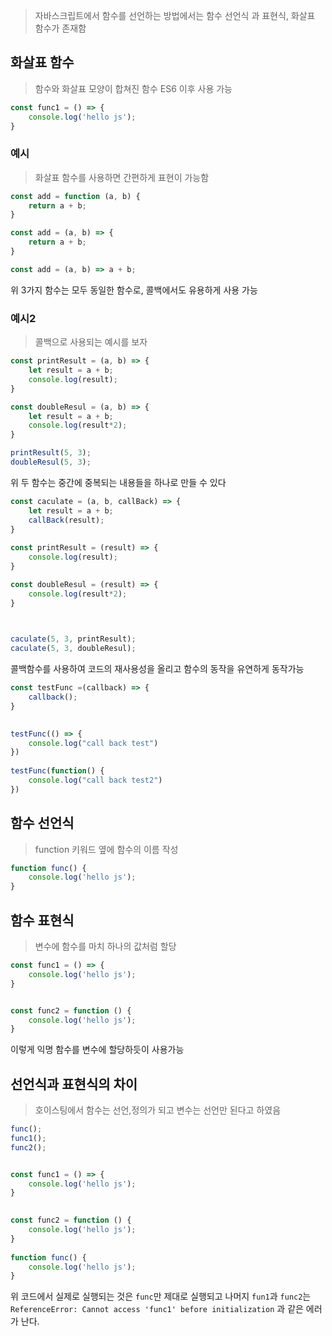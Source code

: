 > 자바스크립트에서 함수를 선언하는 방법에서는 함수 선언식 과 표현식, 화살표 함수가 존재함

## 화살표 함수
> 함수와 화살표 모양이 합쳐진 함수 ES6 이후 사용 가능

```js
const func1 = () => {
    console.log('hello js');
}
```

### 예시
> 화살표 함수를 사용하면 간편하게 표현이 가능함

```js
const add = function (a, b) {
    return a + b;
}

const add = (a, b) => {
    return a + b;
}

const add = (a, b) => a + b;
```

위 3가지 함수는 모두 동일한 함수로, 콜백에서도 유용하게 사용 가능

### 예시2
> 콜백으로 사용되는 예시를 보자

```js
const printResult = (a, b) => {
    let result = a + b;
    console.log(result);
}

const doubleResul = (a, b) => {
    let result = a + b;
    console.log(result*2);
}

printResult(5, 3);
doubleResul(5, 3);
```
위 두 함수는 중간에 중복되는 내용들을 하나로 만들 수 있다
```js
const caculate = (a, b, callBack) => {
    let result = a + b;
    callBack(result);
}
  
const printResult = (result) => {
    console.log(result);
}

const doubleResul = (result) => {
    console.log(result*2);
}

 

caculate(5, 3, printResult);
caculate(5, 3, doubleResul);
```
콜백함수를 사용하여 코드의 재사용성을 올리고 함수의 동작을 유연하게 동작가능

```js
const testFunc =(callback) => {
    callback();
}
 

testFunc(() => {
    console.log("call back test")
})
  
testFunc(function() {
    console.log("call back test2")
})
```

## 함수 선언식
> function 키워드 옆에 함수의 이름 작성

```js
function func() {
    console.log('hello js');
}
```
## 함수 표현식
> 변수에 함수를 마치 하나의 값처럼 할당

```js
const func1 = () => {
    console.log('hello js');
}


const func2 = function () {
    console.log('hello js');
}
```

이렇게 익명 함수를 변수에 할당하듯이 사용가능

## 선언식과 표현식의 차이
> 호이스팅에서 함수는 선언,정의가 되고 변수는 선언만 된다고 하였음

```js
func();
func1();
func2();


const func1 = () => {
    console.log('hello js');
}
 

const func2 = function () {
    console.log('hello js');
}
  
function func() {
    console.log('hello js');
}
```

위 코드에서 실제로 실행되는 것은 `func`만 제대로 실행되고 나머지 `fun1`과 `func2`는 `ReferenceError: Cannot access 'func1' before initialization` 과 같은 에러가 난다.

